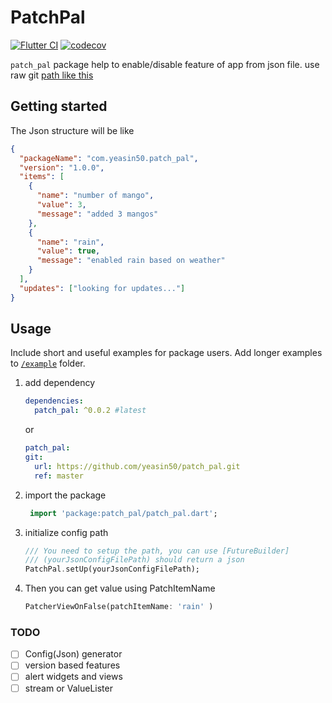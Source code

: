 # PatchPal

[![Flutter CI](https://github.com/yeasin50/patch_pal/actions/workflows/flutter_test.yaml/badge.svg)](https://github.com/yeasin50/patch_pal/actions/workflows/flutter_test.yaml)
[![codecov](https://codecov.io/gh/yeasin50/patch_pal/branch/master/graph/badge.svg)](https://codecov.io/gh/yeasin50/patch_pal)

`patch_pal` package help to enable/disable feature of app from json file. use raw git [path like this](https://github.com/yeasin50/AssetsFor_/blob/master/apps/patch_pal/test.json)

<!-- ## Features

  -->

## Getting started

The Json structure will be like

```json
{
  "packageName": "com.yeasin50.patch_pal",
  "version": "1.0.0",
  "items": [
    {
      "name": "number of mango",
      "value": 3,
      "message": "added 3 mangos"
    },
    {
      "name": "rain",
      "value": true,
      "message": "enabled rain based on weather"
    }
  ],
  "updates": ["looking for updates..."]
}
```

## Usage

Include short and useful examples for package users. Add longer examples
to [`/example`](/example) folder.

1. add dependency

   ```yaml
   dependencies:
     patch_pal: ^0.0.2 #latest
   ```

   or

   ```yaml
   patch_pal:
   git:
     url: https://github.com/yeasin50/patch_pal.git
     ref: master
   ```

2. import the package

   ```dart
    import 'package:patch_pal/patch_pal.dart';
   ```

3. initialize config path

   ```dart
   /// You need to setup the path, you can use [FutureBuilder]
   /// (yourJsonConfigFilePath) should return a json
   PatchPal.setUp(yourJsonConfigFilePath);
   ```

4. Then you can get value using PatchItemName

   ```dart
   PatcherViewOnFalse(patchItemName: 'rain' )
   ```

### TODO

- [ ] Config(Json) generator
- [ ] version based features
- [ ] alert widgets and views
- [ ] stream or ValueLister
